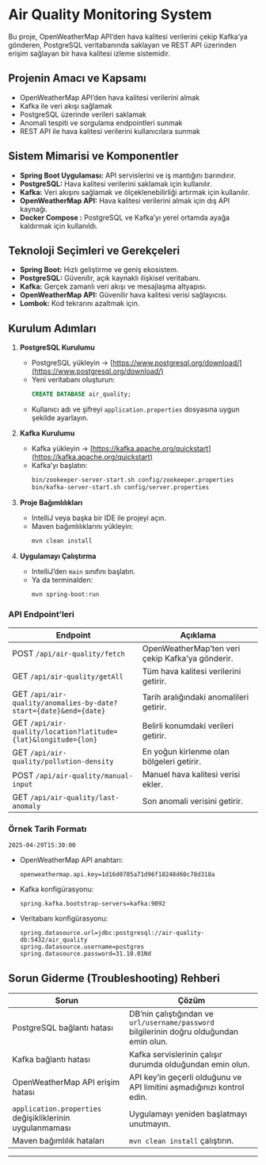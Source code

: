 # Air Quality Monitoring System

Bu proje, OpenWeatherMap API’den hava kalitesi verilerini çekip Kafka’ya gönderen, PostgreSQL veritabanında saklayan ve REST API üzerinden erişim sağlayan bir hava kalitesi izleme sistemidir.

## Projenin Amacı ve Kapsamı

- OpenWeatherMap API’den hava kalitesi verilerini almak
- Kafka ile veri akışı sağlamak
- PostgreSQL üzerinde verileri saklamak
- Anomali tespiti ve sorgulama endpointleri sunmak
- REST API ile hava kalitesi verilerini kullanıcılara sunmak

##  Sistem Mimarisi ve Komponentler

- **Spring Boot Uygulaması:** API servislerini ve iş mantığını barındırır.
- **PostgreSQL:** Hava kalitesi verilerini saklamak için kullanılır.
- **Kafka:** Veri akışını sağlamak ve ölçeklenebilirliği artırmak için kullanılır.
- **OpenWeatherMap API:** Hava kalitesi verilerini almak için dış API kaynağı.
- **Docker Compose :** PostgreSQL ve Kafka’yı yerel ortamda ayağa kaldırmak için kullanıldı.

## Teknoloji Seçimleri ve Gerekçeleri

- **Spring Boot:** Hızlı geliştirme ve geniş ekosistem.
- **PostgreSQL:** Güvenilir, açık kaynaklı ilişkisel veritabanı.
- **Kafka:** Gerçek zamanlı veri akışı ve mesajlaşma altyapısı.
- **OpenWeatherMap API:** Güvenilir hava kalitesi verisi sağlayıcısı.
- **Lombok:** Kod tekrarını azaltmak için.

## Kurulum Adımları

1. **PostgreSQL Kurulumu**
    - PostgreSQL yükleyin → [https://www.postgresql.org/download/](https://www.postgresql.org/download/)
    - Yeni veritabanı oluşturun:
      ```sql
      CREATE DATABASE air_quality;
      ```
    - Kullanıcı adı ve şifreyi `application.properties` dosyasına uygun şekilde ayarlayın.

2. **Kafka Kurulumu**
    - Kafka yükleyin → [https://kafka.apache.org/quickstart](https://kafka.apache.org/quickstart)
    - Kafka’yı başlatın:
      ```bash
      bin/zookeeper-server-start.sh config/zookeeper.properties
      bin/kafka-server-start.sh config/server.properties
      ```

3. **Proje Bağımlılıkları**
    - IntelliJ veya başka bir IDE ile projeyi açın.
    - Maven bağımlılıklarını yükleyin:
      ```bash
      mvn clean install
      ```

4. **Uygulamayı Çalıştırma**
    - IntelliJ’den `main` sınıfını başlatın.
    - Ya da terminalden:
      ```bash
      mvn spring-boot:run
      ```

### API Endpoint’leri

| Endpoint                           | Açıklama                                    |
|-------------------------------------|--------------------------------------------|
| POST `/api/air-quality/fetch`      | OpenWeatherMap’ten veri çekip Kafka’ya gönderir. |
| GET `/api/air-quality/getAll`      | Tüm hava kalitesi verilerini getirir.       |
| GET `/api/air-quality/anomalies-by-date?start={date}&end={date}` | Tarih aralığındaki anomalileri getirir. |
| GET `/api/air-quality/location?latitude={lat}&longitude={lon}`  | Belirli konumdaki verileri getirir.     |
| GET `/api/air-quality/pollution-density`  | En yoğun kirlenme olan bölgeleri getirir. |
| POST `/api/air-quality/manual-input` | Manuel hava kalitesi verisi ekler.        |
| GET `/api/air-quality/last-anomaly` | Son anomali verisini getirir.             |

### Örnek Tarih Formatı
```
2025-04-29T15:30:00
```

- OpenWeatherMap API anahtarı:
  ```properties
  openweathermap.api.key=1d16d0705a71d96f18248d60c78d318a
  ```
- Kafka konfigürasyonu:
  ```properties
  spring.kafka.bootstrap-servers=kafka:9092
  ```
- Veritabanı konfigürasyonu:
  ```properties
  spring.datasource.url=jdbc:postgresql://air-quality-db:5432/air_quality
  spring.datasource.username=postgres
  spring.datasource.password=31.10.01Nd
  ```

## Sorun Giderme (Troubleshooting) Rehberi

| Sorun                                      | Çözüm                                                          |
|-------------------------------------------|---------------------------------------------------------------|
| PostgreSQL bağlantı hatası                 | DB’nin çalıştığından ve `url/username/password` bilgilerinin doğru olduğundan emin olun. |
| Kafka bağlantı hatası                      | Kafka servislerinin çalışır durumda olduğundan emin olun.    |
| OpenWeatherMap API erişim hatası           | API key’in geçerli olduğunu ve API limitini aşmadığınızı kontrol edin. |
| `application.properties` değişikliklerinin uygulanmaması | Uygulamayı yeniden başlatmayı unutmayın.                     |
| Maven bağımlılık hataları                  | `mvn clean install` çalıştırın.                             |

---

